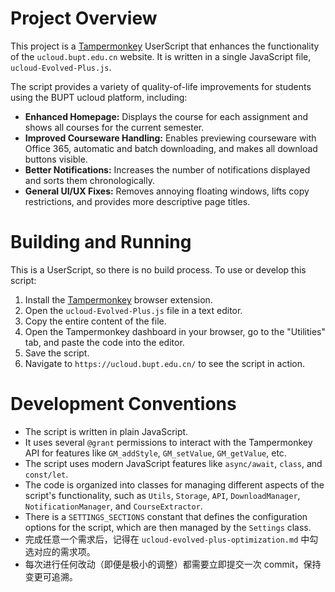# Project Overview

This project is a [Tampermonkey](https://www.tampermonkey.net/) UserScript that enhances the functionality of the `ucloud.bupt.edu.cn` website. It is written in a single JavaScript file, `ucloud-Evolved-Plus.js`.

The script provides a variety of quality-of-life improvements for students using the BUPT ucloud platform, including:

*   **Enhanced Homepage:** Displays the course for each assignment and shows all courses for the current semester.
*   **Improved Courseware Handling:** Enables previewing courseware with Office 365, automatic and batch downloading, and makes all download buttons visible.
*   **Better Notifications:** Increases the number of notifications displayed and sorts them chronologically.
*   **General UI/UX Fixes:** Removes annoying floating windows, lifts copy restrictions, and provides more descriptive page titles.

# Building and Running

This is a UserScript, so there is no build process. To use or develop this script:

1.  Install the [Tampermonkey](https://www.tampermonkey.net/) browser extension.
2.  Open the `ucloud-Evolved-Plus.js` file in a text editor.
3.  Copy the entire content of the file.
4.  Open the Tampermonkey dashboard in your browser, go to the "Utilities" tab, and paste the code into the editor.
5.  Save the script.
6.  Navigate to `https://ucloud.bupt.edu.cn/` to see the script in action.

# Development Conventions

*   The script is written in plain JavaScript.
*   It uses several `@grant` permissions to interact with the Tampermonkey API for features like `GM_addStyle`, `GM_setValue`, `GM_getValue`, etc.
*   The script uses modern JavaScript features like `async/await`, `class`, and `const/let`.
*   The code is organized into classes for managing different aspects of the script's functionality, such as `Utils`, `Storage`, `API`, `DownloadManager`, `NotificationManager`, and `CourseExtractor`.
*   There is a `SETTINGS_SECTIONS` constant that defines the configuration options for the script, which are then managed by the `Settings` class.
*   完成任意一个需求后，记得在 `ucloud-evolved-plus-optimization.md` 中勾选对应的需求项。
*   每次进行任何改动（即便是极小的调整）都需要立即提交一次 commit，保持变更可追溯。
